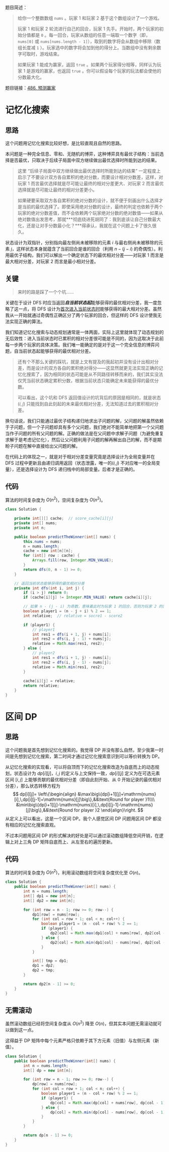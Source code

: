 题目简述：

> 给你一个整数数组 `nums` 。玩家 1 和玩家 2 基于这个数组设计了一个游戏。
>
> 玩家 1 和玩家 2 轮流进行自己的回合，玩家 1 先手。开始时，两个玩家的初始分值都是 `0` 。每一回合，玩家从数组的任意一端取一个数字（即，`nums[0]` 或 `nums[nums.length - 1]`），取到的数字将会从数组中移除（数组长度减 `1` ）。玩家选中的数字将会加到他的得分上。当数组中没有剩余数字可取时，游戏结束。
>
> 如果玩家 1 能成为赢家，返回 `true` 。如果两个玩家得分相等，同样认为玩家 1 是游戏的赢家，也返回 `true` 。你可以假设每个玩家的玩法都会使他的分数最大化。

题目链接：[486. 预测赢家](https://leetcode.cn/problems/predict-the-winner/)

# 记忆化搜索

## 思路

这个问题用记忆化搜索比较好想，是比较直观且自然的思路。

本问题是一种完全信息、零和、无随机的博弈，这种博弈具有最优子结构：当前选择是否最优，只取决于后续子局面中双方继续做出最优选择时所能到达的结果。

> 这里 “后续子局面中双方继续做出最优选择时所能到达的结果” 一定程度上启示了不要设计双方各自累积的绝对分数，而要设计相对分数差，这样，对玩家 1 而言最优选择就是尽可能让最终的相对分差更大、对玩家 2 而言最优选择就是尽可能让最终的相对分差更小。
>
> 如果硬要采取双方各自累积的绝对分数的设计，就不便于刻画出什么选择才是当前的最优选择了。即使采用绝对分数的设计，最终的判定也依赖于两个玩家的绝对分数差值，而不会依赖两个玩家绝对分数的绝对数值——如果从绝对数值出发思考，那就***彻底绕进死胡同了：我到底该让自己分数最大化，还是让对手分数最小化？***得承认，我就在这个问题上卡了很久很久。

状态设计为双指针，分别指向最左侧尚未被移除的元素 $i$ 与最右侧尚未被移除的元素 $j$，这样状态本身就蕴含了当前回合是谁的回合（利用 $n-(j-i)$ 的奇偶性）。利用最优子结构，我们可以解出一个确定状态下的最优相对分差——对玩家 1 而言是最大相对分差，对玩家 2 而言是最小相对分差。

## 关键

> 来时的路是踩了一个个坑……

关键在于设计 DFS 时应当返回***自当前状态起***能够获得的最优相对分差，我一度忽略了这一点，将 DFS 设计为<u>首次进入当前状态时</u>能够获得的最大相对分差。虽然我从一开始就通过奇偶性正确区分了两个玩家的回合，但这样的 DFS 设计使我无法实现正确的算法。

我们知道记忆化搜索与动态规划通常是一体两面，实际上这里就体现了动态规划的无后效性：进入当前状态时已累积的相对分差很可能是不同的，因为这取决于此前每一步两个玩家的具体决策。我们唯一能确定的是对于这一个完全信息的博弈问题，自当前状态起能够获得的最优相对分差。

> 还有个不那么关键的踩坑，就是上文有提及的我起初并没有设计出相对分差，而是设计的双方各自的累积绝对得分——这显然就更无法实现正确的记忆化搜索了，因为相同的状态可能是从不同路径转移而来的，我们其实没法仅凭当前状态确定累积分数，根据当前状态只能确定未来能获得的最优分数。
>
> 可以看出，这个坑和 DFS 返回值设计的坑背后的原因是相同的，就是状态 $(i,j)$ 只能找到自此刻起的未来最优相对分差，无法知道过去的累积相对分差。

换句话说，我们只能通过最优子结构递归地求出子问题的解，父问题的解虽然依赖于子问题，但一个子问题却具有多个父问题，我们绝对不能简单地把第一个父问题当作子问题的所有父问题的解。正确的做法是在父问题中求解子问题（为避免重复求解于是考虑记忆化），然后让父问题利用子问题的解再解出自己的解，而不是期盼子问题在解中直接给出父问题的解。

在代码上的体现之一，就是对于相对分差变量究竟是选择设计为全局变量并在 DFS 过程中更新且由递归调用返回（状态泄露，唯一的$(i,j)$ 不对应唯一的全局变量），还是选择设计为 DFS 递归栈中的局部变量。后者才是正确的。

## 代码

算法的时间复杂度为 $O(n^2)$，空间复杂度为 $O(n^2)$。

```java
class Solution {

    private int[][] cache;  // score_cache[i][j]
    private int[] nums;
    private int n;

    public boolean predictTheWinner(int[] nums) {
        this.nums = nums;
        n = nums.length;
        cache = new int[n][n];
        for (int[] row : cache) {
            Arrays.fill(row, Integer.MIN_VALUE);
        }
        return dfs(0, n - 1) >= 0;
    }

    // 返回当前状态能够获得的最优相对分差
    private int dfs(int i, int j) {
        if (i > j) return 0;
        if (cache[i][j] != Integer.MIN_VALUE) return cache[i][j];

        // 如果 n - (j - i) 为奇数，意味着此时为玩家 1 的回合，否则为玩家 2 的回合
        boolean player1 = (n - j + i) % 2 == 1;
        int relative;  // relative = socre1 - score2

        if (player1) {
            // player1
            int res1 = dfs(i + 1, j) + nums[i];
            int res2 = dfs(i, j - 1) + nums[j];
            relative = Math.max(res1, res2);
        } else {
            // player2
            int res1 = dfs(i + 1, j) - nums[i];
            int res2 = dfs(i, j - 1) - nums[j];
            relative = Math.min(res1, res2);
        }
        
        cache[i][j] = relative;
        return relative;
    }
}
```

# 区间 DP

## 思路

这个问题我是首先想到记忆化搜索的。我觉得 DP 并没有那么自然，至少我第一时间是先想到记忆化搜索，第二时间才通过记忆化搜索意识到可以等价转换为 DP。

从记忆化搜索的实现看，可以将自顶而下的记忆化搜索改造为自底而上的动态规划，状态设计为 $dp[i][j]$，$i,j$ 的定义与上文保持一致，$dp[i][j]$ 定义为在可选元素区间 $[i,j]$ 上能够贡献的最优相对分差（即自此刻开始、从 $0$ 开始记录的最优相对分差），那么状态转移方程为
$$
dp[i][j]=
\left\{\begin{align}
&\max\big\{dp[i+1][j]+\mathrm{nums}[i],\,dp[i][j-1]+\mathrm{nums}[j]\big\},&&\text{Round for player }1\\\\
&\min\big\{dp[i+1][j]-\mathrm{nums}[i],\,dp[i][j-1]-\mathrm{nums}[j]\big\},&&\text{Round for player }2
\end{align}\right.
$$
从定义上可以看出，这是一个区间 DP。我个人感觉区间 DP 问题用区间 DP 都没有相应的记忆化搜索直观。

不过本问题用区间 DP 的形式解决的好处是可以通过滚动数组降低空间开销，在逻辑上对上三角 DP 矩阵自底而上、从左至右的遍历更新。

## 代码

算法的时间复杂度为 $O(n^2)$，利用滚动数组将空间复杂度优化至 $O(n)$。

```java
class Solution {
    public boolean predictTheWinner(int[] nums) {
        int n = nums.length;
        int[] dp1 = new int[n];
        int[] dp2 = new int[n];

        for (int row = n - 1; row >= 0; row--) {
            dp1[row] = nums[row];
            for (int col = row + 1; col < n; col++) {
                boolean player1 = (n - col + row) % 2 == 1;
                if (player1) {
                    dp2[col] = Math.max(dp1[col] + nums[row], dp2[col - 1] + nums[col]);
                } else {
                    dp2[col] = Math.min(dp1[col] - nums[row], dp2[col - 1] - nums[col]);
                }
            }

            int[] tmp = dp1;
            dp1 = dp2;
            dp2 = tmp;
        }

        return dp2[n - 1] >= 0;
    }
}
```

## 无需滚动

虽然滚动数组已经将空间复杂度从 $O(n^2)$ 降至 $O(n)$，但其实本问题无需滚动就可以做到这一点。

这得益于 DP 矩阵中每个元素严格只依赖于其下方元素（旧值）与左侧元素（新值）。

```java
class Solution {
    public boolean predictTheWinner(int[] nums) {
        int n = nums.length;
        int[] dp = new int[n];

        for (int row = n - 1; row >= 0; row--) {
            dp[row] = nums[row];
            for (int col = row + 1; col < n; col++) {
                boolean player1 = (n - col + row) % 2 == 1;
                if (player1) {
                    dp[col] = Math.max(dp[col] + nums[row], dp[col - 1] + nums[col]);
                } else {
                    dp[col] = Math.min(dp[col] - nums[row], dp[col - 1] - nums[col]);
                }
            }
        }

        return dp[n - 1] >= 0;
    }
}
```

